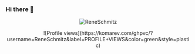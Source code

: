### Hi there 👋
<p align="center"> <img src="https://komarev.com/ghpvc/?username=ReneSchmitz&label=Profile%20views&color=0e75b6&style=flat" alt="ReneSchmitz" /> </p>
<p align="center">
![Profile views](https://komarev.com/ghpvc/?username=ReneSchmitz&label=PROFILE+VIEWS&color=green&style=plastic)

<!--
**ReneSchmitz/ReneSchmitz** is a ✨ _special_ ✨ repository because its `README.md` (this file) appears on your GitHub profile.

Here are some ideas to get you started:

- 🔭 I’m currently working on ...
- 🌱 I’m currently learning ...
- 👯 I’m looking to collaborate on ...
- 🤔 I’m looking for help with ...
- 💬 Ask me about ...
- 📫 How to reach me: ...
- 😄 Pronouns: ...
- ⚡ Fun fact: ...
-->

